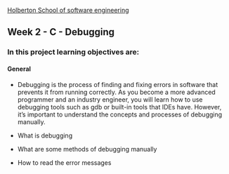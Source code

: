 [Holberton School of software engineering](https://www.holbertonschool.com)

## Week 2 - C - Debugging

### In this project learning objectives are:

#### General

- Debugging is the process of finding and fixing errors in software that prevents it from running correctly. As you become a more advanced programmer and an industry engineer, you will learn how to use debugging tools such as gdb or built-in tools that IDEs have. However, it’s important to understand the concepts and processes of debugging manually.

- What is debugging
- What are some methods of debugging manually
- How to read the error messages